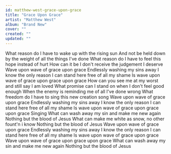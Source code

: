 ```yaml
---
id: matthew-west-grace-upon-grace
title: "Grace Upon Grace"
artist: "Matthew West"
album: "Brand New"
cover: ""
created: ""
updated: ""
---
```


What reason do I have to wake up with the rising sun
And not be held down by the weight of all the things I've done
What reason do I have to feel this hope instead of hurt
How can it be I don't receive the judgement I deserve
Wave upon wave of grace upon grace
Endlessly washing my sins away
I know the only reason I can stand here free of all my shame
Is wave upon wave of grace upon grace upon grace
How can you see me at my worst and still say I am loved
What promise can I stand on when I don't feel good enough When the enemy is reminding me of all I've done wrong
What freedom do I have to sing this new creation song
Wave upon wave of grace upon grace
Endlessly washing my sins away
I know the only reason I can stand here free of all my shame
Is wave upon wave of grace upon grace upon grace
Singing
What can wash away my sin and make me new again
Nothing but the blood of Jesus
What can make me white as snow, no other fount'n i know
Nothing but the blood of Jesus
Wave upon wave of grace upon grace
Endlessly washing my sins away
I know the only reason I can stand here free of all my shame
Is wave upon wave of grace upon grace
Wave upon wave of grace upon grace upon grace
What can wash away my sin and make me new again
Nothing but the blood of Jesus
